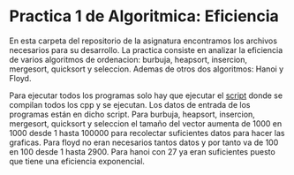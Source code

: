 # Practica 1 de Algoritmica: Eficiencia

En esta carpeta del repositorio de la asignatura encontramos los archivos necesarios para su desarrollo.
La practica consiste en analizar la eficiencia de varios algoritmos de ordenacion: burbuja, heapsort, insercion, mergesort, quicksort y seleccion. Ademas de otros dos algoritmos: Hanoi y Floyd.

Para ejecutar todos los programas solo hay que ejecutar el [script](https://github.com/pavocejudo/Practicas_Algoritmica/blob/master/Practica_Eficiencia/script.sh) donde se compilan todos los cpp y se ejecutan.
Los datos de entrada de los programas están en dicho script.
Para burbuja, heapsort, insercion, mergesort, quicksort y seleccion el tamaño del vector aumenta de 1000 en 1000 desde 1 hasta 100000 para recolectar suficientes datos para hacer las graficas.
Para floyd no eran necesarios tantos datos y por tanto va de 100 en 100 desde 1 hasta 2900.
Para hanoi con 27 ya eran suficientes puesto que tiene una eficiencia exponencial.

